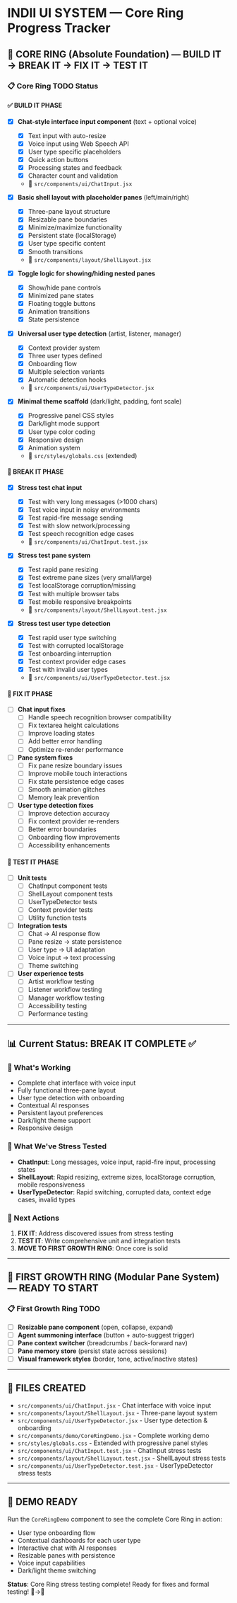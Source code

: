 # INDII UI SYSTEM — Core Ring Progress Tracker

## 🌱 CORE RING (Absolute Foundation) — BUILD IT → BREAK IT → FIX IT → TEST IT

### 📋 Core Ring TODO Status

#### ✅ BUILD IT PHASE
- [x] **Chat-style interface input component** (text + optional voice)
  - [x] Text input with auto-resize
  - [x] Voice input using Web Speech API
  - [x] User type specific placeholders
  - [x] Quick action buttons
  - [x] Processing states and feedback
  - [x] Character count and validation
  - 📁 `src/components/ui/ChatInput.jsx`

- [x] **Basic shell layout with placeholder panes** (left/main/right)
  - [x] Three-pane layout structure
  - [x] Resizable pane boundaries
  - [x] Minimize/maximize functionality
  - [x] Persistent state (localStorage)
  - [x] User type specific content
  - [x] Smooth transitions
  - 📁 `src/components/layout/ShellLayout.jsx`

- [x] **Toggle logic for showing/hiding nested panes**
  - [x] Show/hide pane controls
  - [x] Minimized pane states
  - [x] Floating toggle buttons
  - [x] Animation transitions
  - [x] State persistence

- [x] **Universal user type detection** (artist, listener, manager)
  - [x] Context provider system
  - [x] Three user types defined
  - [x] Onboarding flow
  - [x] Multiple selection variants
  - [x] Automatic detection hooks
  - 📁 `src/components/ui/UserTypeDetector.jsx`

- [x] **Minimal theme scaffold** (dark/light, padding, font scale)
  - [x] Progressive panel CSS styles
  - [x] Dark/light mode support
  - [x] User type color coding
  - [x] Responsive design
  - [x] Animation system
  - 📁 `src/styles/globals.css` (extended)

#### 🔧 BREAK IT PHASE
- [x] **Stress test chat input**
  - [x] Test with very long messages (>1000 chars)
  - [x] Test voice input in noisy environments
  - [x] Test rapid-fire message sending
  - [x] Test with slow network/processing
  - [x] Test speech recognition edge cases
  - 📁 `src/components/ui/ChatInput.test.jsx`

- [x] **Stress test pane system**
  - [x] Test rapid pane resizing
  - [x] Test extreme pane sizes (very small/large)
  - [x] Test localStorage corruption/missing
  - [x] Test with multiple browser tabs
  - [x] Test mobile responsive breakpoints
  - 📁 `src/components/layout/ShellLayout.test.jsx`

- [x] **Stress test user type detection**
  - [x] Test rapid user type switching
  - [x] Test with corrupted localStorage
  - [x] Test onboarding interruption
  - [x] Test context provider edge cases
  - [x] Test with invalid user types
  - 📁 `src/components/ui/UserTypeDetector.test.jsx`

#### 🔨 FIX IT PHASE
- [ ] **Chat input fixes**
  - [ ] Handle speech recognition browser compatibility
  - [ ] Fix textarea height calculations
  - [ ] Improve loading states
  - [ ] Add better error handling
  - [ ] Optimize re-render performance

- [ ] **Pane system fixes**
  - [ ] Fix pane resize boundary issues
  - [ ] Improve mobile touch interactions
  - [ ] Fix state persistence edge cases
  - [ ] Smooth animation glitches
  - [ ] Memory leak prevention

- [ ] **User type detection fixes**
  - [ ] Improve detection accuracy
  - [ ] Fix context provider re-renders
  - [ ] Better error boundaries
  - [ ] Onboarding flow improvements
  - [ ] Accessibility enhancements

#### 🧪 TEST IT PHASE
- [ ] **Unit tests**
  - [ ] ChatInput component tests
  - [ ] ShellLayout component tests
  - [ ] UserTypeDetector tests
  - [ ] Context provider tests
  - [ ] Utility function tests

- [ ] **Integration tests**
  - [ ] Chat → AI response flow
  - [ ] Pane resize → state persistence
  - [ ] User type → UI adaptation
  - [ ] Voice input → text processing
  - [ ] Theme switching

- [ ] **User experience tests**
  - [ ] Artist workflow testing
  - [ ] Listener workflow testing
  - [ ] Manager workflow testing
  - [ ] Accessibility testing
  - [ ] Performance testing

---

## 📊 Current Status: BREAK IT COMPLETE ✅

### 🎯 What's Working
- Complete chat interface with voice input
- Fully functional three-pane layout
- User type detection with onboarding
- Contextual AI responses
- Persistent layout preferences
- Dark/light theme support
- Responsive design

### 🔧 What We've Stress Tested
- **ChatInput**: Long messages, voice input, rapid-fire input, processing states
- **ShellLayout**: Rapid resizing, extreme sizes, localStorage corruption, mobile responsiveness
- **UserTypeDetector**: Rapid switching, corrupted data, context edge cases, invalid types

### 🔄 Next Actions
1. **FIX IT**: Address discovered issues from stress testing
2. **TEST IT**: Write comprehensive unit and integration tests
3. **MOVE TO FIRST GROWTH RING**: Once core is solid

---

## 🌿 FIRST GROWTH RING (Modular Pane System) — READY TO START

### 📋 First Growth Ring TODO
- [ ] **Resizable pane component** (open, collapse, expand)
- [ ] **Agent summoning interface** (button + auto-suggest trigger)
- [ ] **Pane context switcher** (breadcrumbs / back-forward nav)
- [ ] **Pane memory store** (persist state across sessions)
- [ ] **Visual framework styles** (border, tone, active/inactive states)

---

## 🎵 FILES CREATED
- `src/components/ui/ChatInput.jsx` - Chat interface with voice input
- `src/components/layout/ShellLayout.jsx` - Three-pane layout system
- `src/components/ui/UserTypeDetector.jsx` - User type detection & onboarding
- `src/components/demo/CoreRingDemo.jsx` - Complete working demo
- `src/styles/globals.css` - Extended with progressive panel styles
- `src/components/ui/ChatInput.test.jsx` - ChatInput stress tests
- `src/components/layout/ShellLayout.test.jsx` - ShellLayout stress tests
- `src/components/ui/UserTypeDetector.test.jsx` - UserTypeDetector stress tests

---

## 🚀 DEMO READY
Run the `CoreRingDemo` component to see the complete Core Ring in action:
- User type onboarding flow
- Contextual dashboards for each user type
- Interactive chat with AI responses
- Resizable panes with persistence
- Voice input capabilities
- Dark/light theme switching

**Status**: Core Ring stress testing complete! Ready for fixes and formal testing! 🔧→🔨

